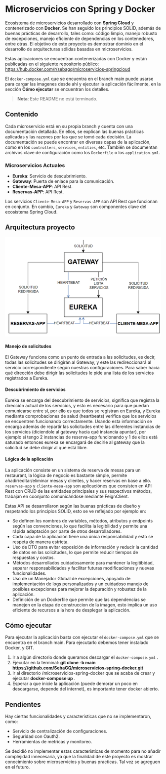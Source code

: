 # Microservicios con Spring y Docker

Ecosistema de microservicios desarrollado con **Spring Cloud** y contenerizado con **Docker**. Se han seguido los principios SOLID, además de buenas prácticas de desarrollo, tales como: código limpio, manejo robusto de excepciones, manejo eficiente de dependencias en los contenedores, entre otras. El objetivo de este proyecto es demostrar dominio en el desarrollo de arquitecturas sólidas basadas en microservicios.

Estas aplicaciones se encuentran contenerizadas con Docker y están publicadas en el siguiente repositorio público: https://hub.docker.com/r/sebagq/microservicios-springcloud

El `docker-compose.yml` que se encuentra en el branch main puede usarse para cargar las imagenes desde ahí y ejecutar la aplicación fácilmente, en la sección **Cómo ejecutar** se encuentran los detalles.


> **Nota**: Este README no está terminado.

## Contenido

Cada microservicio está en su propia branch y cuenta con una documentación detallada. En ellos, se explican las buenas prácticas aplicadas y las razones por las que se tomó cada decisión. La documentación se puede encontrar en diversas capas de la aplicación, como en los `controllers`, `services`, `entities`, etc. También se documentan archivos clave de configuración como los `Dockerfile` o los `application.yml`.

### Microservicios Actuales

- **Eureka**: Servicio de descubrimiento.
- **Gateway**: Puerta de enlace para la comunicación.
- **Cliente-Mesa-APP**: API Rest.
- **Reservas-APP**: API Rest.

Los servicios `Cliente-Mesa-APP` y `Reservas-APP` son API Rest que funcionan en conjunto. En cambio, `Eureka` y `Gateway` son componentes clave del ecosistema Spring Cloud.

## Arquitectura proyecto

<img src="./diagrama-arquitectura.png" alt="Imagen 1" width="1200">

#### Manejo de solicitudes
El Gateway funciona como un punto de entrada a las solicitudes, es decir, todas las solicitudes se dirigirán al Gateway, y este las redireccionará al servicio correspondiente según nuestras configuraciones. Para saber hacia qué dirección debe dirigir las solicitudes le pide una lista de los servicios registrados a Eureka.


#### Descubrimiento de servicios
Eureka se encarga del descubrimiento de servicios, significa que registra la dirección actual de los servicios, y esto es necesario para que puedan comunicarse entre sí, por ello es que todos se registran en Eureka, y Eureka mediante comprobaciones de salud (heartbeats) verifica que los servicios se encuentren funcionando correctamente. Usando esta información se encarga además de repartir las solicitudes entre las diferentes instancias de los servicios (diciendole al gateway hacia qué instancia apuntar), por ejemplo si tengo 2 instancias de reserva-app funcionando y 1 de ellos está saturado entonces eureka se encargará de decirle al gateway que la solicitud se debe dirigir al que está libre.


#### Lógica de la aplicación
La aplicación consiste en un sistema de reserva de mesas para un restaurant, la lógica de negocio es bastante simple, permite añadir/editar/eliminar mesas y clientes, y  hacer reservas en base a ello. `reservas-app` y `cliente-mesa-app` son aplicaciónes que consisten en API Rest con CRUD de las entidades principales y sus respectivos métodos, trabajan en coonjunto comunicándose mediante FeignClient.

Estas API se desarrollaron según las buenas prácticas de diseño y respetando los principios SOLID, esto se ve reflejado por ejemplo en:
- Se definen los nombres de variables, métodos, atributos y endpoints según las convenciones, lo que facilita la legibilidad y permite una rápida adaptación por parte de otros desarrolladores.
- Cada capa de la aplicación tiene una única responsabilidad y esto se respeta de manera estricta.
- Uso de DTO para evitar exposición de información y reducir la cantidad de datos en las solicitudes, lo que permite reducir tiempos de respuestas y costos.
- Métodos desarrollados cuidadosamente para mantener la legitibidad, separar responsabilidades y facilitar futuras modificaciones y nuevas funcionalidades.
- Uso de un Manejador Global de excepciones, apoyado de implementación de logs personalizados y un cuidadoso manejo de posibles excepciones para mejorar la depuración y robustez de la aplicación.
- Definición de un Dockerfile que permite que las dependencias se manejen en la etapa de construccion de la imagen, esto implica un uso eficiente de recursos a la hora de desplegar la aplicación.

## Cómo ejecutar

Para ejecutar la aplicación basta con ejecutar el `docker-compose.yml` que se encuentra en el branch main.
Para ejecutarlo debemos tener instalado Docker, y GIT.
1. Ir a algún directorio donde queramos descargar el `docker-compose.yml` .
2. Ejecutar en la terminal: **git clone -b main https://github.com/SebaGQ/microservicios-spring-docker.git**
3. Ir al directorio /microservicios-spring-docker que se acaba de crear  y ejecutar **docker-compose up** .
4. Esperar a que inicie la aplicación (puede demorar un poco en descargarse, depende del internet), es importante tener docker abierto.


## Pendientes

Hay ciertas funcionalidades y características que no se implementaron, como:

- Servicio de centralización de configuraciones.
- Seguridad con Oauth2.
- Herramientas de metricas y monitoreo.

Se decidió no implementar estas características de momento para no añadir complejidad innecesaria, ya que la finalidad de este proyecto es mostrar conocimiento sobre microservicios y buenas practicas. Tal vez se agreguen en el futuro.
